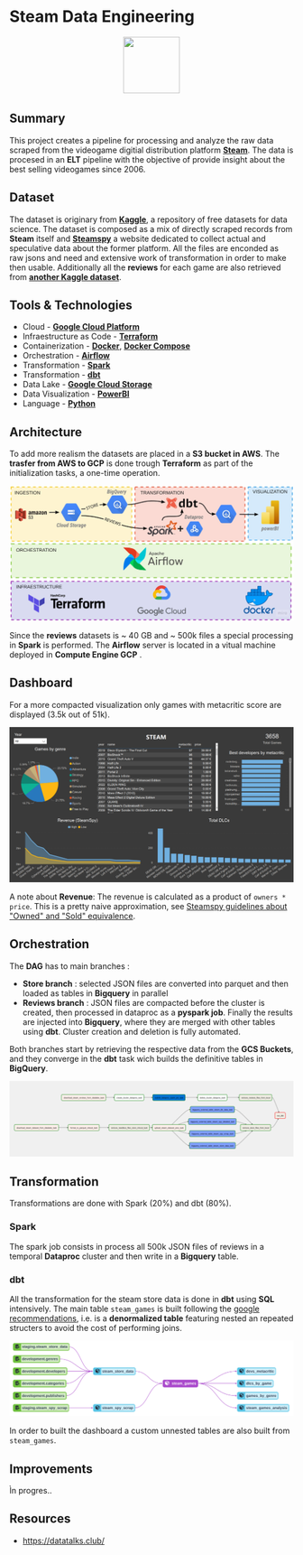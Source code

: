 # Steam Data Engineering

<p align="center">
<img src="https://user-images.githubusercontent.com/16523144/190527411-9fd2439e-3516-4199-97ef-9fda8fd733b3.png" width="100" height="100">
</p>



## Summary

This project creates a pipeline for processing and analyze the raw data scraped from the videogame digitial distribution platform [**Steam**](). The data is procesed in an **ELT** pipeline with the objective of provide insight about the best selling videogames since 2006. 


## Dataset

The dataset is originary from [**Kaggle**](), a repository of free datasets for data science. The dataset is composed as a mix of directly scraped records from **Steam** itself and [**Steamspy**]() a website dedicated to collect actual and speculative data about the former platform. All the files are enconded as raw jsons and need and extensive work of transformation in order to make then usable. Additionally all the **reviews** for each game are also retrieved from [**another Kaggle dataset**]().

## Tools & Technologies
* Cloud - [**Google Cloud Platform**]()
* Infraestructure as Code - [**Terraform**]()
* Containerization - [**Docker**](), [**Docker Compose**]()
* Orchestration - [**Airflow**]()
* Transformation - [**Spark**]()
* Transformation - [**dbt**]()
* Data Lake - [**Google Cloud Storage**]()
* Data Visualization - [**PowerBI**]()
* Language - [**Python**]()

## Architecture

To add more realism the datasets are placed in a **S3 bucket in AWS**. The **trasfer from AWS to GCP** is done trough **Terraform** as part of the initialization tasks, a one-time operation. 

![](https://github.com/VicenteYago/steam-data-engineering/blob/main/img/steam.jpg)

Since the **reviews** datasets is ~ 40 GB and ~ 500k files a special processing in **Spark** is performed. 
The **Airflow** server is located in a vitual machine deployed in **Compute Engine GCP** .

## Dashboard

For a more compacted visualization only games with metacritic score are displayed (3.5k out of 51k).

![](https://github.com/VicenteYago/steam-data-engineering/blob/main/img/dashboard.png)
 
 A note about **Revenue**: 
 The revenue is calculated as a product of `owners * price`. This is a pretty naive approximation, see [Steamspy guidelines about "Owned" and "Sold" equivalence](https://steamspy.com/about).
 
 
## Orchestration

The **DAG** has to main branches : 

* **Store branch** : selected JSON files are converted into parquet and then loaded as tables in **Bigquery** in parallel
* **Reviews branch** : JSON files are compacted before the cluster is created, then processed in dataproc as a **pyspark job**. Finally the results are injected into **Bigquery**, where they are merged with other tables using **dbt**. Cluster creation and deletion is fully automated.

Both branches start by retrieving the respective data from the **GCS Buckets**, and they converge in the **dbt** task wich builds the definitive tables in **BigQuery**.

![](https://github.com/VicenteYago/steam-data-engineering/blob/main/img/airflow_graph.png)


## Transformation
Transformations are done with Spark (20%) and dbt (80%).

### Spark 

The spark job consists in process all 500k JSON files of reviews in a temporal **Dataproc** cluster and then write in a **Bigquery** table.

### dbt 
All the transformation for the steam store data is done in **dbt** using **SQL** intensively. The main table `steam_games` is built following the [google recommendations](https://cloud.google.com/blog/topics/developers-practitioners/bigquery-explained-working-joins-nested-repeated-data), i.e. is a **denormalized table** featuring nested an repeated structers to avoid the cost of performing joins.

![](https://github.com/VicenteYago/steam-data-engineering/blob/main/img/lineage_dbt_1.png)

In order to built the dashboard a custom unnested tables are also built from `steam_games`. 


## Improvements
Ìn progres..


## Resources
- https://datatalks.club/
